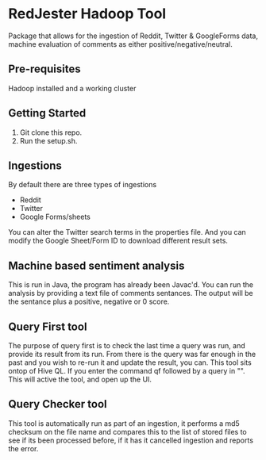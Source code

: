 RedJester Hadoop Tool
==================================

Package that allows for the ingestion of Reddit, Twitter & GoogleForms data, machine evaluation of comments as either positive/negative/neutral.

Pre-requisites
--------------
Hadoop installed and a working cluster

Getting Started
---------------

1. Git clone this repo.
2. Run the setup.sh.

Ingestions
---------------
By default there are three types of ingestions

- Reddit
- Twitter
- Google Forms/sheets

You can alter the Twitter search terms in the properties file. And you can modify the Google Sheet/Form ID to download different result sets.

Machine based sentiment analysis
---------------
This is run in Java, the program has already been Javac'd. You can run the analysis by providing a text file of comments sentances. 
The output will be the sentance plus a positive, negative or 0 score.

Query First tool
---------------
The purpose of query first is to check the last time a query was run, and provide its result from its run.
From there is the query was far enough in the past and you wish to re-run it and update the result, you can.
This tool sits ontop of Hive QL. If you enter the command qf followed by a query in "".
This will active the tool, and open up the UI.

Query Checker tool
---------------
This tool is automatically run as part of an ingestion, it performs a md5 checksum on the file name and compares this to the list of stored files to see if its been processed before, if it has it cancelled ingestion and reports the error.
